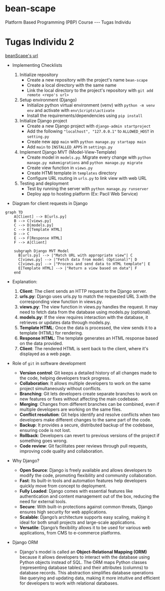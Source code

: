 # bean-scape
Platform Based Programming (PBP) Course --- Tugas Individu 

# Tugas Individu 2
[beanScape's url](http://rakabima-ghaniendra-beanscape.pbp.cs.ui.ac.id)
- Implementing Checklists
    1. Initialize repository
        * Create a new repository with the project's name `bean-scape`
        * Create a local directory with the same name
        * Link the local directory to the project's repository with `git add remote <repo's url>`
    2. Setup environment (Django)
        * Initialize python virtual environment (venv) with `python -m venv env` and activate with `env\Scripts\activate`
        * Install the requirements/dependencies using `pip install`
    3. Initialize Django project
        * Create a new Django project with `django-admin startproject`
        * Add the following `"localhost", "127.0.0.1"` to `ALLOWED_HOST` in `setting.py`
        * Create new app `main` with `python manage.py startapp main`
        * Add `main` to `INSTALLED_APPS` in `settings.py`
    4. Implement Django MVT (Model-View-Template)
        * Create model in `models.py`. Migrate every change with `python manage.py makemigrations` and `python manage.py migrate`
        * Create view function in `views.py`
        * Create HTMl template in `templates` directory
        * Configure URL routing in `urls.py` to link view with web URL
    5. Testing and deployment
        * Test by running the server with `python manage.py runserver`
        * Deploy app to hosting platform (Ex: Pacil Web Service)

- Diagram for client requests in Django
```mermaid
graph TD
    A[Client] --> B[urls.py]
    B --> C[views.py]
    C --> D[models.py]
    C --> E[Template HTML]
    D --> C
    E --> F[Response HTML]
    F --> A[Client]
    
    subgraph Django MVT Model
      B[urls.py] --> |"Match URL with appropriate view"| C
      C[views.py] --> |"Fetch data from model (Optional)"| D
      C[views.py] --> |"Process and send data to HTML template"| E
      E[Template HTML] --> |"Return a view based on data"| F
    end
```
- Explanation:
    1. **Client**: The client sends an HTTP request to the Django server.
    2. **urls.py**: Django uses urls.py to match the requested URL 3.with the corresponding view function in views.py.
    3. **views.py**: The view function in views.py handles the request. It may need to fetch data from the database using models.py (optional).
    4. **models.py**: If the view requires interaction with the database, it retrieves or updates data through models.py.
    5. **Template HTML**: Once the data is processed, the view sends it to a template (HTML) for rendering.
    6. **Response HTML**: The template generates an HTML response based on the data provided.
    7. **Client**: The rendered HTML is sent back to the client, where it's displayed as a web page.

- Role of `git` in software development
    - **Version control**: Git keeps a detailed history of all changes made to the code, helping developers track progress.
    - **Collaboration**: It allows multiple developers to work on the same project simultaneously without conflicts.
    - **Branching**: Git lets developers create separate branches to work on new features or fixes without affecting the main codebase.
    - **Merging**: Changes from different branches can be combined, even if multiple developers are working on the same files.
    - **Conflict resolution**: Git helps identify and resolve conflicts when two developers make different changes to the same part of the code.
    - **Backup**: It provides a secure, distributed backup of the codebase, ensuring code is not lost.
    - **Rollback**: Developers can revert to previous versions of the project if something goes wrong. 
    - **Code review**: Git facilitates peer reviews through pull requests, improving code quality and collaboration.

- Why Django?
    - **Open Source**: Django is freely available and allows developers to modify the code, promoting flexibility and community collaboration.
    - **Fast**: Its built-in tools and automation features help developers quickly move from concept to deployment.
    - **Fully Loaded**: Django comes with essential features like authentication and content management out of the box, reducing the need for external tools.
    - **Secure**: With built-in protections against common threats, Django ensures high security for web applications.
    - **Scalable**: Django’s architecture supports easy scaling, making it ideal for both small projects and large-scale applications.
    - **Versatile**: Django’s flexibility allows it to be used for various web applications, from CMS to e-commerce platforms.

- Django ORM
    - Django's model is called an **Object-Relational Mapping (ORM)** because it allows developers to interact with the database using Python objects instead of SQL. The ORM maps Python classes (representing database tables) and their attributes (columns) to database records. This abstraction simplifies database operations like querying and updating data, making it more intuitive and efficient for developers to work with relational databases.